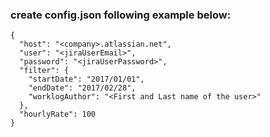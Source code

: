 ### create config.json following example below:
```
{
  "host": "<company>.atlassian.net",
  "user": "<jiraUserEmail>",
  "password": "<jiraUserPassword>",
  "filter": {
    "startDate": "2017/01/01",
    "endDate": "2017/02/28",
    "worklogAuthor": "<First and Last name of the user>"
  },
  "hourlyRate": 100
}
```
